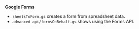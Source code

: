 **Google Forms**

- `sheetsToForm.gs` creates a form from spreadsheet data.
- `advanced-api/formsOnBehalf.gs` shows using the Forms API.
